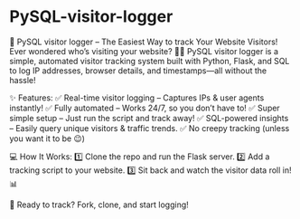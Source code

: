 # PySQL-visitor-logger


🚀 PySQL visitor logger – The Easiest Way to track Your Website Visitors!
Ever wondered who’s visiting your website? 🕵️‍♂️ PySQL visitor logger is a simple, automated visitor tracking system built with Python, Flask, and SQL to log IP addresses, browser details, and timestamps—all without the hassle!

✨ Features:
✅ Real-time visitor logging – Captures IPs & user agents instantly!
✅ Fully automated – Works 24/7, so you don’t have to!
✅ Super simple setup – Just run the script and track away!
✅ SQL-powered insights – Easily query unique visitors & traffic trends.
✅ No creepy tracking (unless you want it to be 😉)

💻 How It Works:
1️⃣ Clone the repo and run the Flask server.
2️⃣ Add a tracking script to your website.
3️⃣ Sit back and watch the visitor data roll in! 📊

📂 Ready to track? Fork, clone, and start logging!
